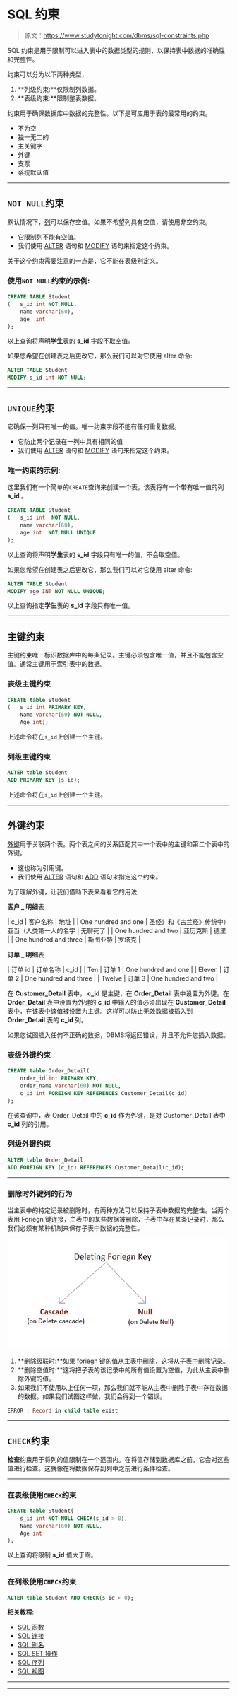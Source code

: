 # SQL 约束

> 原文：<https://www.studytonight.com/dbms/sql-constraints.php>

SQL 约束是用于限制可以进入表中的数据类型的规则，以保持表中数据的准确性和完整性。

约束可以分为以下两种类型，

1.  **列级约束:**仅限制列数据。
2.  **表级约束:**限制整表数据。

约束用于确保数据库中数据的完整性。以下是可应用于表的最常用的约束。

*   不为空
*   独一无二的
*   主关键字
*   外键
*   支票
*   系统默认值

* * *

## `NOT NULL`约束

默认情况下，[列](https://www.studytonight.com/dbms/rdbms-concept.php)可以保存空值。如果不希望列具有空值，请使用非空约束。

*   它限制列不能有空值。
*   我们使用 [ALTER](https://www.studytonight.com/dbms/alter-query.php) 语句和 [MODIFY](https://www.studytonight.com/dbms/alter-query.php) 语句来指定这个约束。

关于这个约束需要注意的一点是，它不能在表级别定义。

### 使用`NOT NULL`约束的示例:

```sql
CREATE TABLE Student
(  	s_id int NOT NULL, 
   	name varchar(60), 
   	age  int
);
```

以上查询将声明**学生**表的 **s_id** 字段不取空值。

如果您希望在创建表之后更改它，那么我们可以对它使用 alter 命令:

```sql
ALTER TABLE Student
MODIFY s_id int NOT NULL;
```

* * *

## `UNIQUE`约束

它确保一列只有唯一的值。唯一约束字段不能有任何重复数据。

*   它防止两个记录在一列中具有相同的值
*   我们使用 [ALTER](https://www.studytonight.com/dbms/alter-query.php) 语句和 [MODIFY](https://www.studytonight.com/dbms/alter-query.php) 语句来指定这个约束。

### 唯一约束的示例:

这里我们有一个简单的`CREATE`查询来创建一个表，该表将有一个带有唯一值的列 **s_id** 。

```sql
CREATE TABLE Student
( 	s_id int  NOT NULL, 
  	name varchar(60), 
  	age int  NOT NULL UNIQUE
);
```

以上查询将声明**学生**表的 **s_id** 字段只有唯一的值，不会取空值。

如果您希望在创建表之后更改它，那么我们可以对它使用 alter 命令:

```sql
ALTER TABLE Student
MODIFY age INT NOT NULL UNIQUE;
```

以上查询指定**学生**表的 **s_id** 字段只有唯一值。

* * *

## 主键约束

主键约束唯一标识数据库中的每条记录。主键必须包含唯一值，并且不能包含空值。通常主键用于索引表中的数据。

### 表级主键约束

```sql
CREATE table Student 
(	s_id int PRIMARY KEY, 
	Name varchar(60) NOT NULL, 
	Age int);
```

上述命令将在`s_id`上创建一个主键。

### 列级主键约束

```sql
ALTER table Student 
ADD PRIMARY KEY (s_id);
```

上述命令将在`s_id`上创建一个主键。

* * *

## 外键约束

[外键](https://www.studytonight.com/dbms/database-key.php)用于关联两个表。两个表之间的关系匹配其中一个表中的主键和第二个表中的外键。

*   这也称为引用键。
*   我们使用 [ALTER](https://www.studytonight.com/dbms/alter-query.php) 语句和 [ADD](https://www.studytonight.com/dbms/alter-query.php) 语句来指定这个约束。

为了理解外键，让我们借助下表来看看它的用法:

**客户 _ 明细**表

| c_id | 客户名称 | 地址 |
| One hundred and one | 圣经》和《古兰经》传统中）亚当（人类第一人的名字 | 无聊死了 |
| One hundred and two | 亚历克斯 | 德里 |
| One hundred and three | 斯图亚特 | 罗塔克 |

**订单 _ 明细**表

| 订单 id | 订单名称 | c_id |
| Ten | 订单 1 | One hundred and one |
| Eleven | 订单 2 | One hundred and three |
| Twelve | 订单 3 | One hundred and two |

在 **Customer_Detail** 表中， **c_id** 是主键，在 **Order_Detail** 表中设置为外键。在 **Order_Detail** 表中设置为外键的 **c_id** 中输入的值必须出现在 **Customer_Detail** 表中，在该表中该值被设置为主键。这样可以防止无效数据被插入到 **Order_Detail** 表的 **c_id** 列。

如果您试图插入任何不正确的数据，DBMS将返回错误，并且不允许您插入数据。

### 表级外键约束

```sql
CREATE table Order_Detail(
    order_id int PRIMARY KEY, 
    order_name varchar(60) NOT NULL,
    c_id int FOREIGN KEY REFERENCES Customer_Detail(c_id)
);
```

在该查询中，表 Order_Detail 中的 **c_id** 作为外键，是对 Customer_Detail 表中 **c_id** 列的引用。

### 列级外键约束

```sql
ALTER table Order_Detail 
ADD FOREIGN KEY (c_id) REFERENCES Customer_Detail(c_id);
```

* * *

### 删除时外键列的行为

当主表中的特定记录被删除时，有两种方法可以保持子表中数据的完整性。当两个表用 Foriegn 键连接，主表中的某些数据被删除，子表中存在某条记录时，那么我们必须有某种机制来保存子表中数据的完整性。

![foriegn key behaviour on delete - cascade and Null](img/fa4aeb0a1d8ff490bdc73d69388d9420.png)

1.  **删除级联时:**如果 foriegn 键的值从主表中删除，这将从子表中删除记录。
2.  **删除空值时:**这将把子表的该记录中的所有值设置为空值，为此从主表中删除外键的值。
3.  如果我们不使用以上任何一项，那么我们就不能从主表中删除子表中存在数据的数据。如果我们试图这样做，我们会得到一个错误。

```sql
ERROR : Record in child table exist
```

* * *

## `CHECK`约束

**检查**约束用于将列的值限制在一个范围内。在将值存储到数据库之前，它会对这些值进行检查。这就像在将数据保存到列中之前进行条件检查。

* * *

### 在表级使用`CHECK`约束

```sql
CREATE table Student(
    s_id int NOT NULL CHECK(s_id > 0),
    Name varchar(60) NOT NULL,
    Age int
);
```

以上查询将限制 **s_id** 值大于零。

* * *

### 在列级使用`CHECK`约束

```sql
ALTER table Student ADD CHECK(s_id > 0);
```

**相关教程**:

*   [SQL 函数](sql-function.php)
*   [SQL 连接](joining-in-sql.php)
*   [SQL 别名](sql-alias.php)
*   [SQL SET 操作](set-operation-in-sql.php)
*   [SQL 序列](sql-sequences.php)
*   [SQL 视图](sql-views.php)

* * *

* * *